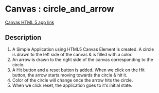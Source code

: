# Canvas : circle_and_arrow 

[Canvas HTML 5 app link](https://januhub.github.io/canvas_circle_and_arrow/)

## Description
1. A Simple Application using HTML5 Canvas Element is created. A circle is drawn to the left side of the canvas & is filled with a color.
2. An arrow is drawn to the right side of the canvas corresponding to the circle.
3. A Hit button and a reset button is added. When we click on the Hit button, the arrow starts moving towards the circle & hit it.
4. Color of the circle will change once the arrow hits the circle.
5. When we click reset, the application goes to it's initial state.

